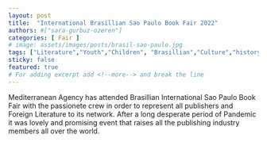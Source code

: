 ```yaml
---
layout: post
title:  "International Brasillian Sao Paulo Book Fair 2022"
authors: #["sara-gurbuz-ozeren"]
categories: [ Fair ]
# image: assets/images/posts/brasil-sao-paulo.jpg
tags: ["Literature","Youth","Children", "Brasillian","Culture","history"]
sticky: false
featured: true
# For adding excerpt add <!--more--> and break the line
---
```


Mediterranean Agency has attended Brasillian International Sao Paulo Book Fair with the passionete crew in order to represent all publishers and Foreign Literature to its network. After a long desperate period of Pandemic it was lovely and promising event that raises all the publishing industry members all over the world.